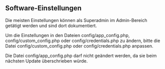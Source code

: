 ## Software-Einstellungen

Die meisten Einstellungen können als Superadmin im Admin-Bereich getätigt werden und sind dort dokumentiert.

Um die Einstellungen in den Dateien config/app_config.php, config/custom_config.php oder config/credentials.php zu ändern, bitte die Datei config/custom_config.php oder config/credentials.php anpassen.

Die Datei config/app_config.php darf nicht geändert werden, da sie beim nächsten Update überschrieben würde.


